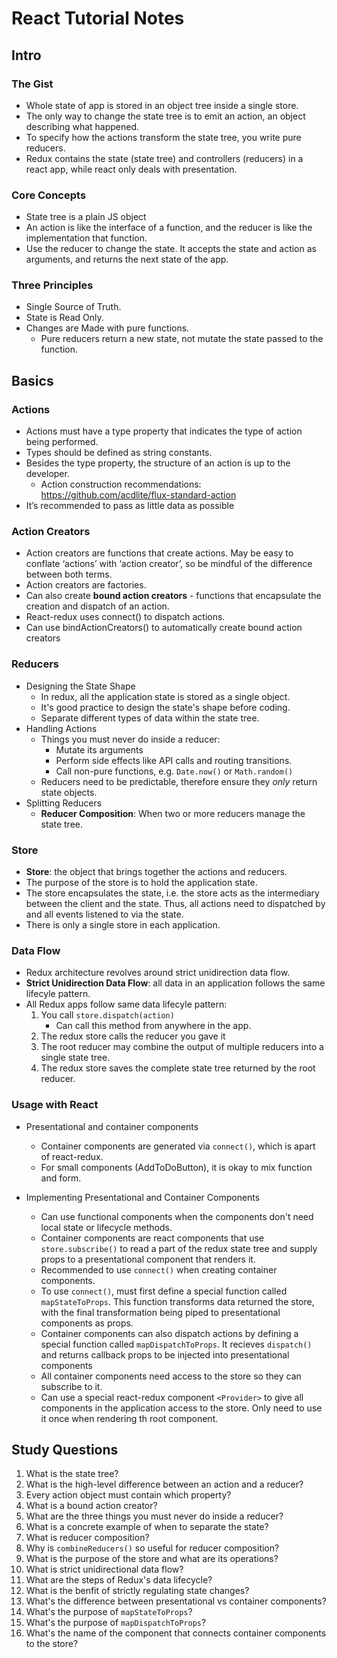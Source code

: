 # React Tutorial Notes

## Intro

### The Gist
* Whole state of app is stored in an object tree inside a single store.
* The only way to change the state tree is to emit an action, an object describing what happened.
* To specify how the actions transform the state tree, you write pure reducers.
* Redux contains the state (state tree) and controllers (reducers) in a react app, while react only deals with presentation.

### Core Concepts
* State tree is a plain JS object
* An action is like the interface of a function, and the reducer is like the implementation that function.
* Use the reducer to change the state. It accepts the state and action as arguments, and returns the next state of the app.

### Three Principles
* Single Source of Truth.
* State is Read Only.
* Changes are Made with pure functions.
	* Pure reducers return a new state, not mutate the state passed to the function.


## Basics

### Actions
* Actions must have a type property that indicates the type of action being performed.
* Types should be defined as string constants.
* Besides the type property, the structure of an action is up to the developer.
	* Action construction recommendations: https://github.com/acdlite/flux-standard-action
* It’s recommended to pass as little data as possible

### Action Creators
* Action creators are functions that create actions. May be easy to conflate ‘actions’ with ‘action creator’, so be mindful of the difference between both terms.
* Action creators are factories.
* Can also create **bound action creators** - functions that encapsulate the creation and dispatch of an action.
* React-redux uses connect() to dispatch actions.
* Can use bindActionCreators() to automatically create bound action creators

### Reducers
* Designing the State Shape
	* In redux, all the application state is stored as a single object.
	* It's good practice to design the state's shape before coding.
	* Separate different types of data within the state tree.
* Handling Actions
	* Things you must never do inside a reducer:
		* Mutate its arguments
		* Perform side effects like API calls and routing transitions.
		* Call non-pure functions, e.g. `Date.now()` or `Math.random()`
	* Reducers need to be predictable, therefore ensure they *only* return state objects.
* Splitting Reducers
	* **Reducer Composition**: When two or more reducers manage the state tree.

### Store
* **Store**: the object that brings together the actions and reducers.
* The purpose of the store is to hold the application state.
* The store encapsulates the state, i.e. the store acts as the intermediary between the client and the state. Thus, all actions need to dispatched by and all events listened to via the state.
* There is only a single store in each application.

### Data Flow
* Redux architecture revolves around strict unidirection data flow.
* **Strict Unidirection Data Flow**: all data in an application follows the same lifecyle pattern.
* All Redux apps follow same data lifecyle pattern:
	1. You call `store.dispatch(action)`
		* Can call this method from anywhere in the app.
	2. The redux store calls the reducer you gave it
	3. The root reducer may combine the output of multiple reducers into a single state tree.
	4. The redux store saves the complete state tree returned by the root reducer.

### Usage with React
* Presentational and container components
	* Container components are generated via `connect()`, which is apart of react-redux.
	* For small components (AddToDoButton), it is okay to mix function and form.

* Implementing Presentational and Container Components
	* Can use functional components when the components don't need local state or lifecycle methods.
	* Container components are react components that use `store.subscribe()` to read a part of the redux state tree and supply props to a presentational component that renders it.
	* Recommended to use `connect()` when creating container components.
	* To use `connect()`, must first define a special function called `mapStateToProps`. This function transforms data returned the store, with the final transformation being piped to presentational components as props.
	* Container components can also dispatch actions by defining a special function called `mapDispatchToProps`. It recieves `dispatch()` and returns callback props to be injected into presentational components
	* All container components need access to the store so they can subscribe to it.
	* Can use a special react-redux component `<Provider>` to give all components in the application access to the store. Only need to use it once when rendering th root component.

## Study Questions
1. What is the state tree?
2. What is the high-level difference between an action and a reducer?
3. Every action object must contain which property?
4. What is a bound action creator?
5. What are the three things you must never do inside a reducer?
6. What is a concrete example of when to separate the state?
7. What is reducer composition?
8. Why is `combineReducers()` so useful for reducer composition?
9. What is the purpose of the store and what are its operations?
10. What is strict unidirectional data flow?
11. What are the steps of Redux's data lifecycle?
12. What is the benfit of strictly regulating state changes?
13. What's the difference between presentational vs container components?
14. What's the purpose of `mapStateToProps`?
15. What's the purpose of `mapDispatchToProps`?
16. What's the name of the component that connects container components to the store?
